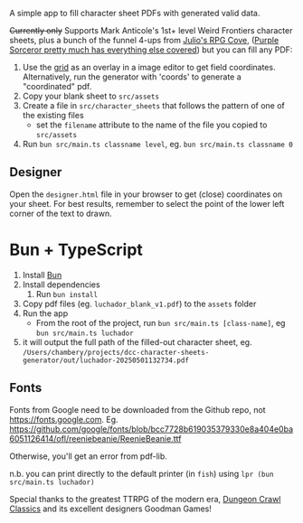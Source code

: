 A simple app to fill character sheet PDFs with generated valid data.

~~Currently only~~ Supports Mark Anticole's 1st+ level Weird Frontiers character sheets, plus a bunch of the funnel 4-ups from [Julio's RPG Cove](https://juliosrpgcove.com/resources/#:~:text=CAMPAIGN%20SUPPLEMENTS-,CHARACTER,-SHEETS), ([Purple Sorceror pretty much has everything else covered](https://purplesorcerer.com/create_party.php)) but you can fill any PDF:


1. Use the [grid](https://github.com/chambery/dcc-character-sheet-generator/blob/052d387cb07f2af17190e3b889cf1d9234b5651f/src/assets/PDF%20Coordinates.png) as an overlay in a image editor to get field coordinates.  Alternatively, run the generator with 'coords' to generate a "coordinated" pdf.
2. Copy your blank sheet to `src/assets`
3. Create a file in `src/character_sheets` that follows the pattern of one of the existing files
   - set the `filename` attribute to the name of the file you copied to `src/assets`
5. Run `bun src/main.ts classname level`, eg. `bun src/main.ts classname 0`

## Designer
Open the `designer.html` file in your browser to get (close) coordinates on your sheet.  For best results, remember to select the point of the lower left corner of the text to drawn.


# Bun + TypeScript
1. Install [Bun](https://bun.sh/)
2. Install dependencies
   1. Run `bun install`
3. Copy pdf files (eg. `luchador_blank_v1.pdf`) to the `assets` folder
4. Run the app
   - From the root of the project, run `bun src/main.ts [class-name]`, eg `bun src/main.ts luchador`
5. it will output the full path of the filled-out character sheet, eg. `/Users/chambery/projects/dcc-character-sheets-generator/out/luchador-20250501132734.pdf`

## Fonts
Fonts from Google need to be downloaded from the Github repo, not https://fonts.google.com.  Eg. https://github.com/google/fonts/blob/bcc7728b619035379330e8a404e0ba6051126414/ofl/reeniebeanie/ReenieBeanie.ttf

Otherwise, you'll get an error from pdf-lib.

n.b. you can print directly to the default printer (in `fish`) using `lpr (bun src/main.ts luchador)`



Special thanks to the greatest TTRPG of the modern era, [Dungeon Crawl Classics](https://goodman-games.com/dungeon-crawl-classics-rpg/) and its excellent designers Goodman Games!
